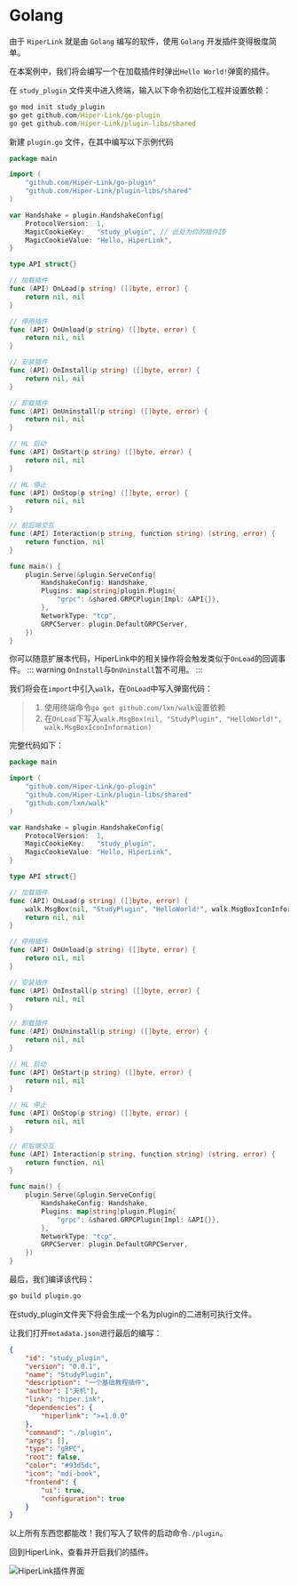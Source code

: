 # Golang 

由于 `HiperLink` 就是由 `Golang` 编写的软件，使用 `Golang` 开发插件变得极度简单。

在本案例中，我们将会编写一个在加载插件时弹出`Hello World!`弹窗的插件。

在 `study_plugin` 文件夹中进入终端，输入以下命令初始化工程并设置依赖：

``` cmd
go mod init study_plugin
go get github.com/Hiper-Link/go-plugin
go get github.com/Hiper-Link/plugin-libs/shared
```

新建 `plugin.go` 文件，在其中编写以下示例代码

``` go
package main

import (
	"github.com/Hiper-Link/go-plugin"
	"github.com/Hiper-Link/plugin-libs/shared"
)

var Handshake = plugin.HandshakeConfig{
	ProtocolVersion:  1,
	MagicCookieKey:   "study_plugin", // 此处为你的插件ID
	MagicCookieValue: "Hello, HiperLink",
}

type API struct{}

// 加载插件
func (API) OnLoad(p string) ([]byte, error) {
	return nil, nil
}

// 停用插件
func (API) OnUnload(p string) ([]byte, error) {
	return nil, nil
}

// 安装插件
func (API) OnInstall(p string) ([]byte, error) {
	return nil, nil
}

// 卸载插件
func (API) OnUninstall(p string) ([]byte, error) {
	return nil, nil
}

// HL 启动
func (API) OnStart(p string) ([]byte, error) {
	return nil, nil
}

// HL 停止
func (API) OnStop(p string) ([]byte, error) {
	return nil, nil
}

// 前后端交互
func (API) Interaction(p string, function string) (string, error) {
	return function, nil
}

func main() {
	plugin.Serve(&plugin.ServeConfig{
		HandshakeConfig: Handshake,
		Plugins: map[string]plugin.Plugin{
			"grpc": &shared.GRPCPlugin{Impl: &API{}},
		},
		NetworkType: "tcp",
		GRPCServer: plugin.DefaultGRPCServer,
	})
}
```

你可以随意扩展本代码，HiperLink中的相关操作将会触发类似于`OnLoad`的回调事件。
::: warning
`OnInstall`与`OnUninstall`暂不可用。
:::

我们将会在`import`中引入`walk`，在`OnLoad`中写入弹窗代码：

> 1. 使用终端命令`go get github.com/lxn/walk`设置依赖
> 2. 在`OnLoad`下写入`walk.MsgBox(nil, "StudyPlugin", "HelloWorld!", walk.MsgBoxIconInformation)`

完整代码如下：

``` go
package main

import (
	"github.com/Hiper-Link/go-plugin"
	"github.com/Hiper-Link/plugin-libs/shared"
	"github.com/lxn/walk"
)

var Handshake = plugin.HandshakeConfig{
	ProtocolVersion:  1,
	MagicCookieKey:   "study_plugin",
	MagicCookieValue: "Hello, HiperLink",
}

type API struct{}

// 加载插件
func (API) OnLoad(p string) ([]byte, error) {
	walk.MsgBox(nil, "StudyPlugin", "HelloWorld!", walk.MsgBoxIconInformation)
	return nil, nil
}

// 停用插件
func (API) OnUnload(p string) ([]byte, error) {
	return nil, nil
}

// 安装插件
func (API) OnInstall(p string) ([]byte, error) {
	return nil, nil
}

// 卸载插件
func (API) OnUninstall(p string) ([]byte, error) {
	return nil, nil
}

// HL 启动
func (API) OnStart(p string) ([]byte, error) {
	return nil, nil
}

// HL 停止
func (API) OnStop(p string) ([]byte, error) {
	return nil, nil
}

// 前后端交互
func (API) Interaction(p string, function string) (string, error) {
	return function, nil
}

func main() {
	plugin.Serve(&plugin.ServeConfig{
		HandshakeConfig: Handshake,
		Plugins: map[string]plugin.Plugin{
			"grpc": &shared.GRPCPlugin{Impl: &API{}},
		},
		NetworkType: "tcp",
		GRPCServer: plugin.DefaultGRPCServer,
	})
}
```

最后，我们编译该代码：
``` cmd
go build plugin.go
```
在study_plugin文件夹下将会生成一个名为plugin的二进制可执行文件。

让我们打开`metadata.json`进行最后的编写：
``` json
{
    "id": "study_plugin",
    "version": "0.0.1",
    "name": "StudyPlugin",
    "description": "一个基础教程插件",
    "author": ["天机"],
    "link": "hiper.ink",
    "dependencies": {
        "hiperlink": ">=1.0.0"
    },
    "command": "./plugin",
    "args": [],
    "type": "gRPC",
    "root": false,
    "color": "#93d5dc",
    "icon": "mdi-book",
    "frontend": {
        "ui": true,
        "configuration": true
    }
}
```
以上所有东西您都能改！我们写入了软件的启动命令`./plugin`。

回到HiperLink，查看并开启我们的插件。

![HiperLink插件界面](/img/Start-2.png "HiperLink插件界面")